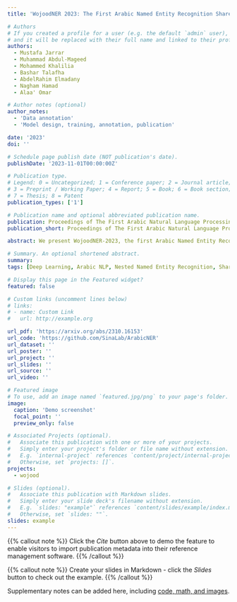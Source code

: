 ```yaml
---
title: 'WojoodNER 2023: The First Arabic Named Entity Recognition Shared Task'

# Authors
# If you created a profile for a user (e.g. the default `admin` user), write the username (folder name) here
# and it will be replaced with their full name and linked to their profile.
authors:
  - Mustafa Jarrar
  - Muhammad Abdul-Mageed
  - Mohammed Khalilia
  - Bashar Talafha
  - AbdelRahim Elmadany
  - Nagham Hamad
  - Alaa' Omar

# Author notes (optional)
author_notes:
  - 'Data annotation'
  - 'Model design, training, annotation, publication'

date: '2023'
doi: ''

# Schedule page publish date (NOT publication's date).
publishDate: '2023-11-01T00:00:00Z'

# Publication type.
# Legend: 0 = Uncategorized; 1 = Conference paper; 2 = Journal article;
# 3 = Preprint / Working Paper; 4 = Report; 5 = Book; 6 = Book section;
# 7 = Thesis; 8 = Patent
publication_types: ['1']

# Publication name and optional abbreviated publication name.
publication: Proceedings of The First Arabic Natural Language Processing Conference (ArabicNLP 2023, co-hosted with EMNLP 2023)
publication_short: Proceedings of The First Arabic Natural Language Processing Conference (ArabicNLP 2023, co-hosted with EMNLP 2023)

abstract: We present WojoodNER-2023, the first Arabic Named Entity Recognition (NER) Shared Task.  The primary focus of WojoodNER 2023 is on Arabic NER, offering novel NER datasets (i.e., Wojood) and the definition of subtasks designed to facilitate meaningful comparisons between different NER approaches. WojoodNER-2023 encompassed two Subtasks FlatNER and NestedNER. A total of 45 unique teams registered for this shared task, with 11 of them actively participating in the test phase. Specifically, 11 teams participated in FlatNER, while 8 teams tackled NestedNER. The winning teams achieved F1 scores of 91.96 and 93.73 in FlatNER and NestedNER, respectively.

# Summary. An optional shortened abstract.
summary: 
tags: [Deep Learning, Arabic NLP, Nested Named Entity Recognition, Shared Task]

# Display this page in the Featured widget?
featured: false

# Custom links (uncomment lines below)
# links:
# - name: Custom Link
#   url: http://example.org

url_pdf: 'https://arxiv.org/abs/2310.16153'
url_code: 'https://github.com/SinaLab/ArabicNER'
url_dataset: ''
url_poster: ''
url_project: ''
url_slides: ''
url_source: ''
url_video: ''

# Featured image
# To use, add an image named `featured.jpg/png` to your page's folder.
image:
  caption: 'Demo screenshot'
  focal_point: ''
  preview_only: false

# Associated Projects (optional).
#   Associate this publication with one or more of your projects.
#   Simply enter your project's folder or file name without extension.
#   E.g. `internal-project` references `content/project/internal-project/index.md`.
#   Otherwise, set `projects: []`.
projects:
  - wojood

# Slides (optional).
#   Associate this publication with Markdown slides.
#   Simply enter your slide deck's filename without extension.
#   E.g. `slides: "example"` references `content/slides/example/index.md`.
#   Otherwise, set `slides: ""`.
slides: example
---
```


{{% callout note %}}
Click the _Cite_ button above to demo the feature to enable visitors to import publication metadata into their reference management software.
{{% /callout %}}

{{% callout note %}}
Create your slides in Markdown - click the _Slides_ button to check out the example.
{{% /callout %}}

Supplementary notes can be added here, including [code, math, and images](https://wowchemy.com/docs/writing-markdown-latex/).
